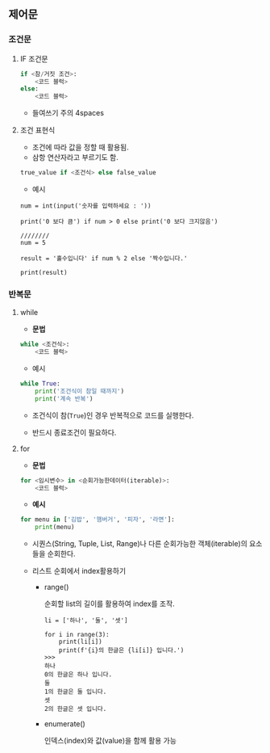 ## 제어문  



### 조건문

1. IF 조건문

   ```python
   if <참/거짓 조건>:
       <코드 블럭>
   else:
       <코드 블럭>
   ```

   * 들여쓰기 주의 4spaces

2. 조건 표현식

   - 조건에 따라 값을 정할 때 활용됨.
   - 삼항 연산자라고 부르기도 함.

   ```python
   true_value if <조건식> else false_value
   ```

   * 예시

   ```
   num = int(input('숫자를 입력하세요 : '))
   
   print('0 보다 큼') if num > 0 else print('0 보다 크지않음')
   
   ////////
   num = 5
   
   result = '홀수입니다' if num % 2 else '짝수입니다.'
   
   print(result)
   ```



### 반복문

 1. while

    - **문법**

    ```python
    while <조건식>:
        <코드 블럭>
    ```

    - 예시

    ```python
    while True:
        print('조건식이 참일 때까지')
        print('계속 반복')
    ```

    * 조건식이 참(`True`)인 경우 반복적으로 코드를 실행한다.

    * 반드시 종료조건이 필요하다.

      

 2. for

    - **문법**

    ```python
    for <임시변수> in <순회가능한데이터(iterable)>:
        <코드 블럭>
    ```

    - **예시**

    ```python
    for menu in ['김밥', '햄버거', '피자', '라면']:
        print(menu)
    ```

    * 시퀀스(String, Tuple, List, Range)나 다른 순회가능한 객체(iterable)의 요소들을 순회한다.

    * 리스트 순회에서 index활용하기 

      * range()

        순회할 list의 길이를 활용하여 index를 조작.

        ```
        li = ['하나', '둘', '셋']
        
        for i in range(3):
            print(li[i])
            print(f'{i}의 한글은 {li[i]} 입니다.')
        >>>
        하나
        0의 한글은 하나 입니다.
        둘
        1의 한글은 둘 입니다.
        셋
        2의 한글은 셋 입니다.
        ```

      * enumerate()

        인덱스(index)와 값(value)을 함께 활용 가능

        

